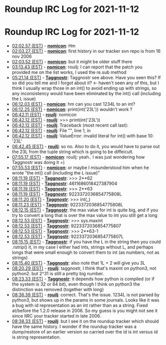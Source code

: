 # Roundup IRC Log for 2021-11-12 #
# Roundup IRC Log for 2021-11-12
* <a href="#02:02.57" id="02:02.57">02:02.57 (EST)</a> - __[nomicon](https://github.com/nomicon)__: Hm
* <a href="#02:03.27" id="02:03.27">02:03.27 (EST)</a> - __[nomicon](https://github.com/nomicon)__: first history in our tracker svn repo is from 16 nov 2006
* <a href="#02:03.52" id="02:03.52">02:03.52 (EST)</a> - __[nomicon](https://github.com/nomicon)__: but it might be older stuff there
* <a href="#03:13.43" id="03:13.43">03:13.43 (EST)</a> - __[nomicon](https://github.com/nomicon)__: rouilj: I can report that the patch you provided me on the list works, I used the re.sub method
* <a href="#05:21.14" id="05:21.14">05:21.14 (EST)</a> - __[Taggnostr](https://github.com/Taggnostr)__: <rouilj> Taggnostr see above. Have you seen this? If so did you tell me and I forgot about it? <- haven't seen any of this, but I think I usually wrap those in an int() to avoid ending up with strings, so any inconsistency would have been eliminated by the int() call (including the L issue)
* <a href="#06:12.03" id="06:12.03">06:12.03 (EST)</a> - __[nomicon](https://github.com/nomicon)__: hm can you cast 1234L to an int?
* <a href="#06:12.25" id="06:12.25">06:12.25 (EST)</a> - __[nomicon](https://github.com/nomicon)__: print(int('23L')) wouldn't work ?
* <a href="#06:42.11" id="06:42.11">06:42.11 (EST)</a> - __[rouilj](https://github.com/rouilj)__: nomicon
* <a href="#06:42.12" id="06:42.12">06:42.12 (EST)</a> - __[rouilj](https://github.com/rouilj)__: >>> print(int('23L'))
* <a href="#06:42.12" id="06:42.12">06:42.12 (EST)</a> - __[rouilj](https://github.com/rouilj)__: Traceback (most recent call last):
* <a href="#06:42.12" id="06:42.12">06:42.12 (EST)</a> - __[rouilj](https://github.com/rouilj)__: File "<stdin>", line 1, in <module>
* <a href="#06:42.12" id="06:42.12">06:42.12 (EST)</a> - __[rouilj](https://github.com/rouilj)__: ValueError: invalid literal for int() with base 10: '23L'
* <a href="#06:42.45" id="06:42.45">06:42.45 (EST)</a> - __[rouilj](https://github.com/rouilj)__: so no. Also to do it, you would have to parse out the 23L from the tuple string which is going to be diffeicult.
* <a href="#07:55.17" id="07:55.17">07:55.17 (EST)</a> - __[nomicon](https://github.com/nomicon)__: rouilj: yeah.. I was just wondering how Taggnostr was doing it =)
* <a href="#07:55.53" id="07:55.53">07:55.53 (EST)</a> - __[nomicon](https://github.com/nomicon)__: or maybe I misunderstood him when he wrote "the int() call (including the L issue)"
* <a href="#08:11.19" id="08:11.19">08:11.19 (EST)</a> - __[Taggnostr](https://github.com/Taggnostr)__: >>> 2**62
* <a href="#08:11.19" id="08:11.19">08:11.19 (EST)</a> - __[Taggnostr](https://github.com/Taggnostr)__: 4611686018427387904
* <a href="#08:11.19" id="08:11.19">08:11.19 (EST)</a> - __[Taggnostr](https://github.com/Taggnostr)__: >>> 2**63
* <a href="#08:11.19" id="08:11.19">08:11.19 (EST)</a> - __[Taggnostr](https://github.com/Taggnostr)__: 9223372036854775808L
* <a href="#08:11.20" id="08:11.20">08:11.20 (EST)</a> - __[Taggnostr](https://github.com/Taggnostr)__: >>> int(_)
* <a href="#08:11.23" id="08:11.23">08:11.23 (EST)</a> - __[Taggnostr](https://github.com/Taggnostr)__: 9223372036854775808L
* <a href="#08:12.15" id="08:12.15">08:12.15 (EST)</a> - __[Taggnostr](https://github.com/Taggnostr)__: the max value for int is quite big, and if you try to convert a long that is over the max value to int you still get a long
* <a href="#08:12.53" id="08:12.53">08:12.53 (EST)</a> - __[Taggnostr](https://github.com/Taggnostr)__: >>> sys.maxint
* <a href="#08:12.53" id="08:12.53">08:12.53 (EST)</a> - __[Taggnostr](https://github.com/Taggnostr)__: 9223372036854775807
* <a href="#08:12.53" id="08:12.53">08:12.53 (EST)</a> - __[Taggnostr](https://github.com/Taggnostr)__: >>> 2**63-1
* <a href="#08:12.53" id="08:12.53">08:12.53 (EST)</a> - __[Taggnostr](https://github.com/Taggnostr)__: 9223372036854775807L
* <a href="#08:15.15" id="08:15.15">08:15.15 (EST)</a> - __[Taggnostr](https://github.com/Taggnostr)__: if you have the L in the string then you could .rstrip() it, in my case I either had ints, strings without L, and perhaps longs that were small enough to convert them to int (as numbers, not as strings)
* <a href="#08:15.40" id="08:15.40">08:15.40 (EST)</a> - __[Taggnostr](https://github.com/Taggnostr)__: also note that 1L + 2 will give you 3L
* <a href="#08:20.29" id="08:20.29">08:20.29 (EST)</a> - __[rouilj](https://github.com/rouilj)__: taggnostr, I think that's maxint on python3, not python2. but 2^31 is still a pretty big number.
* <a href="#08:23.33" id="08:23.33">08:23.33 (EST)</a> - __[Taggnostr](https://github.com/Taggnostr)__: it depends how python is compiled (or if the system is 32 or 64 bit), even though I think on python3 the distinction was removed (together with long)
* <a href="#08:36.39" id="08:36.39">08:36.39 (EST)</a> - __[rouilj](https://github.com/rouilj)__: correct. That's the issue. 1234L is not parsed by python3, but shows up in the params in some journals. Looks like it was a bug with id representation as an int rather than as a string. Fixed at/before the 1.2.0 release in 2006. So my guess is you might not see it since IIRC your tracker started in late 2006.
* <a href="#08:38.33" id="08:38.33">08:38.33 (EST)</a> - __[rouilj](https://github.com/rouilj)__: but I see it on the roundup tracker which should have the same history. I wonder if the roundup tracker was a dump/restore of an earlier version so carried over the id is int versus id is string representation.
